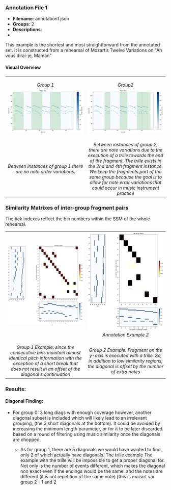 
### Annotation File 1
- **Filename**: annotation1.json
- **Groups**: 2
- **Descriptions**:
- 
This example is the shortest and most straightforward from the annotated set. It is constructed from a rehearsal of Mozart’s Twelve
Variations on "Ah vous dirai-je, Maman"

#### Visual Overview

<table>
  <tr>
    <td align="center" width="50%">
      <a href="">
        <img src="" width="250px" alt="">
      </a>
      <br>
      <em>Group 1</em>
    </td>
    <td align="center" width="50%">
      <a href="">
        <img src="" width="250px" alt="">
      </a>
      <br>
      <em>Group2</em>
    </td>
  </tr>
  <tr>
    <td align="center" width="50%">
      <a href="">
        <img src="./mozart_var/mozart_var_group1.png"width="250px" alt="">
      </a>
      <br>
      <em></em>
    </td>
    <td align="center" width="50%">
      <a href="">
        <img src="./mozart_var/mozart_var_group2.png" width="250px" alt="">
      </a>
      <br>
      <em></em>
    </td>
  </tr>
  <tr>
    <td align="center" width="50%">
      <a href="">
        <img src="" width="250px" alt="">
      </a>
      <br>
      <em>Between instances of group 1 there are no note order variations.</em>
    </td>
    <td align="center" width="50%">
      <a href="">
        <img src="" width="250px" alt="">
      </a>
      <br>
      <em>Between instances of group 2, there are note variations due to the execution of a trille towards the end of the fragment. The trille exists in the 2nd and 4th fragment instance.
We keep the fragments part of the same group because the goal is to allow for note error variations that could occur in music instrument practice</em>
    </td>
  
</table>

### Similarity Matrixes of inter-group fragment pairs
The tick indexes reflect the bin numbers within the SSM of the whole rehearsal. 

<table>
  <tr>
    <td align="center" width="50%">
      <a href="./mozart_var/mozart_var_group1_intcomb1.png">
        <img src="./mozart_var/mozart_var_group1_intcomb1.png" width="250px" alt="Annotation Example 1">
      </a>
      <br>
      <em></em>
    </td>
    <td align="center" width="50%">
      <a href="./mozart_var/mozart_var_group2_intcomb0.png">
        <img src="./mozart_var/mozart_var_group2_intcomb0.png" width="250px" alt="Annotation Example 2">
      </a>
      <br>
      <em>Annotation Example 2</em>
    </td>
  </tr>
    <tr>
    <td align="center" width="50%">
      <a href="">
        <img src="" width="250px" alt="">
      </a>
      <br>
      <em> Group 1 Example: since the consecutive bins maintain almost identical pitch information with the exception of a short break that does not result in an offset of the diagonal's continuation </em>
    </td>
    <td align="center" width="50%">
      <a href="">
        <img src="" width="250px" alt="">
      </a>
      <br>
      <em>Group 2 Example: Fragment on the y-axis is executed with a trille. So, in addition to low similarity regions, the diagonal is offset by the number of extra notes </em>
    </td>
  </tr>
</table>

### Results:
#### Diagonal Finding:


- For group 0:
3 long diags with enough coverage 
however, another diagonal subset is included which will likely lead to an irrelevant grouping, (the 3 short diagonals at the bottom). 
It could be avoided by increasing the minimum length parameter, or for it to be later discarded based on a round of filtering using music similarity once the diagonals are chopped. 

    - As for group 1, there are 5 diagonals we would have wanted to find, only 2 of which actually have diagonals. The trille example
The example with the trille will be impossible to get a proper diagonal for. Not only is the number of events different, which makes the diagonal non exact even if the endings would be the same. and the notes are different (it is not repetition of the same note) [this is mozart var group 2 - 1 and 2
